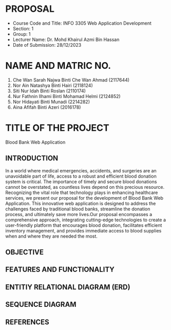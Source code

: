 # PROPOSAL

  - Course Code and Title: INFO 3305 Web Application Development
  - Section: 1
  - Group: 1
  - Lecturer Name: Dr. Mohd Khairul Azmi Bin Hassan
  - Date of Submission: 28/12/2023
  
# NAME AND MATRIC NO.

  1. Che Wan Sarah Najwa Binti Che Wan Ahmad (2117644)
  2. Nor Ain Natashya Binti Hairi (2118124)
  3. Siti Nur Idah Binti Roslan (2110174)
  4. Nur Fathnin Ilhami Binti Mohamad Helmi (2124852)
  5. Nor Hidayati Binti Munadi (2214282)
  6. Aina Afifah Binti Azeri (2016178)

# TITLE OF THE PROJECT 

  Blood Bank Web Application

## INTRODUCTION

  In a world where medical emergencies, accidents, and surgeries are an unavoidable part of life, access to a robust and efficient blood donation system is critical. 
  The importance of timely and secure blood donations cannot be overstated, as countless lives depend on this precious resource. Recognizing the vital role that technology 
  plays in enhancing healthcare services, we present our proposal for the development of Blood Bank Web Application. This innovative web application is designed to address 
  the challenges faced by traditional blood banks, streamline the donation process, and ultimately save more lives.Our proposal encompasses a comprehensive approach, integrating 
  cutting-edge technologies to create a user-friendly platform that encourages blood donation, facilitates efficient inventory management, and provides immediate access to 
  blood supplies when and where they are needed the most.

## OBJECTIVE
## FEATURES AND FUNCTIONALITY
## ENTITIY RELATIONAL DIAGRAM (ERD)
## SEQUENCE DIAGRAM
## REFERENCES
